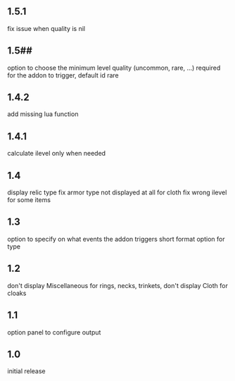 ## 1.5.1
fix issue when quality is nil

## 1.5##
option to choose the minimum level quality (uncommon, rare, ...) required for the addon to trigger, default id rare

## 1.4.2
add missing lua function

## 1.4.1
calculate ilevel only when needed

## 1.4
display relic type
fix armor type not displayed at all for cloth
fix wrong ilevel for some items

## 1.3
option to specify on what events the addon triggers
short format option for type

## 1.2
don't display Miscellaneous for rings, necks, trinkets, don't display Cloth for cloaks

## 1.1
option panel to configure output

## 1.0
initial release